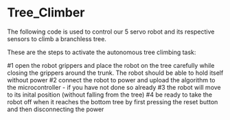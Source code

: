 # Tree_Climber

The following code is used to control our 5 servo robot and its respective sensors to climb a branchless tree.

These are the steps to activate the autonomous tree climbing task:

#1 open the robot grippers and place the robot on the tree carefully while closing the grippers around the trunk. The robot should be able to hold itself without power
#2 connect the robot to power and upload the algorithm to the microcontroller - if you have not done so already
#3 the robot will move to its inital position (without falling from the tree)
#4 be ready to take the robot off when it reaches the bottom tree by first pressing the reset button and then disconnecting the power
